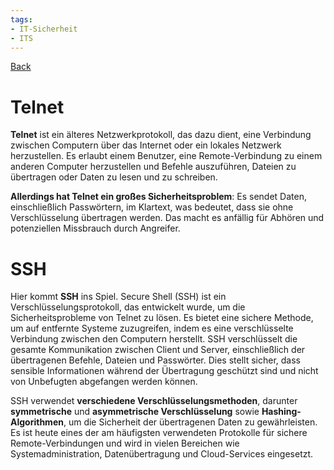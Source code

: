 ```yaml
---
tags:
- IT-Sicherheit
- ITS
---
```

[Back](Uebersicht%20der%20IT-Sicherheit%20Themen.md)
# Telnet
**Telnet** ist ein älteres Netzwerkprotokoll, das dazu dient, eine Verbindung zwischen Computern über das Internet oder ein lokales Netzwerk herzustellen. Es erlaubt einem Benutzer, eine Remote-Verbindung zu einem anderen Computer herzustellen und Befehle auszuführen, Dateien zu übertragen oder Daten zu lesen und zu schreiben.

**Allerdings hat Telnet ein großes Sicherheitsproblem**: Es sendet Daten, einschließlich Passwörtern, im Klartext, was bedeutet, dass sie ohne Verschlüsselung übertragen werden. Das macht es anfällig für Abhören und potenziellen Missbrauch durch Angreifer.

# SSH
Hier kommt **SSH** ins Spiel. Secure Shell (SSH) ist ein Verschlüsselungsprotokoll, das entwickelt wurde, um die Sicherheitsprobleme von Telnet zu lösen. Es bietet eine sichere Methode, um auf entfernte Systeme zuzugreifen, indem es eine verschlüsselte Verbindung zwischen den Computern herstellt. SSH verschlüsselt die gesamte Kommunikation zwischen Client und Server, einschließlich der übertragenen Befehle, Dateien und Passwörter. Dies stellt sicher, dass sensible Informationen während der Übertragung geschützt sind und nicht von Unbefugten abgefangen werden können.

SSH verwendet **verschiedene Verschlüsselungsmethoden**, darunter **symmetrische** und **asymmetrische Verschlüsselung** sowie **Hashing-Algorithmen**, um die Sicherheit der übertragenen Daten zu gewährleisten. Es ist heute eines der am häufigsten verwendeten Protokolle für sichere Remote-Verbindungen und wird in vielen Bereichen wie Systemadministration, Datenübertragung und Cloud-Services eingesetzt.